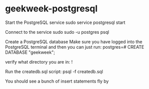 # geekweek-postgresql
 
Start the PostgreSQL service
sudo service postgresql start

Connect to the service
sudo sudo -u postgres psql

Create a PostgreSQL database
Make sure you have logged into the PostgreSQL terminal and then you can just run:
postgres=# CREATE DATABASE "geekweek";

verify what directory you are in:
\!

Run the createdb.sql script:
psql -f createdb.sql

You should see a bunch of insert statements fly by
